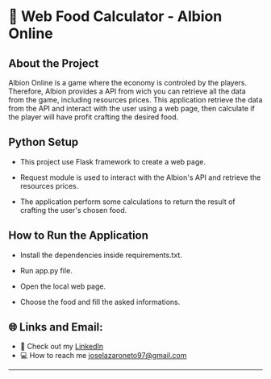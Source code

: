 # :pushpin: Web Food Calculator - Albion Online
 

## About the Project

Albion Online is a game where the economy is controled by the players. Therefore, Albion provides a API from wich you can retrieve all the data from the game, 
including resources prices. This application retrieve the data from the API and interact with the user using a web page, then calculate if the player
will have profit crafting the desired food.

## Python Setup

 * This project use Flask framework to create a web page.

 * Request module is used to interact with the Albion's API and retrieve the resources prices.

 * The application perform some calculations to return the result of crafting the user's chosen food.

## How to Run the Application

 * Install the dependencies inside requirements.txt.

 * Run app.py file.

 * Open the local web page.
 
 * Choose the food and fill the asked informations.
 

## :globe_with_meridians: Links and Email:
* :page_with_curl: Check out my [LinkedIn](https://www.linkedin.com/in/joselazaroneto232/)
* :computer: How to reach me joselazaroneto97@gmail.com

 
---






